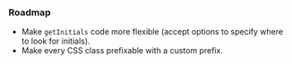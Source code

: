 ### Roadmap

- Make `getInitials` code more flexible (accept options to specify where to look for initials).
- Make every CSS class prefixable with a custom prefix. 